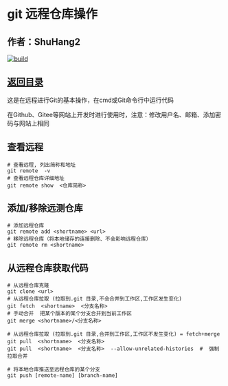 # git 远程仓库操作

## 作者：ShuHang2

[![build](https://github.com/Anduin2017/HowToCook/actions/workflows/build.yml/badge.svg)](https://github.com/ShuHang2/ShuHang2.github.io)

## [返回目录](GIT.MD)

这是在远程进行Git的基本操作，在cmd或Git命令行中运行代码

在Github、Gitee等网站上开发时进行使用时，注意：修改用户名、邮箱、添加密码与网站上相同

## 查看远程

```shell
# 查看远程, 列出简称和地址
git remote  -v  
# 查看远程仓库详细地址
git remote show  <仓库简称>
```

## 添加/移除远测仓库

```shell
# 添加远程仓库
git remote add <shortname> <url>
# 移除远程仓库（将本地储存的连接删除、不会影响远程仓库）
git remote rm <shortname> 
```

## 从远程仓库获取代码

```shell
# 从远程仓库克隆
git clone <url> 
# 从远程仓库拉取 (拉取到.git 目录,不会合并到工作区,工作区发生变化)
git fetch  <shortname>  <分支名称>
# 手动合并  把某个版本的某个分支合并到当前工作区
git merge <shortname>/<分支名称>

# 从远程仓库拉取 (拉取到.git 目录,合并到工作区,工作区不发生变化) = fetch+merge
git pull  <shortname>  <分支名称>
git pull  <shortname>  <分支名称>  --allow-unrelated-histories  #  强制拉取合并
```

```shell
# 将本地仓库推送至远程仓库的某个分支
git push [remote-name] [branch-name]
```
